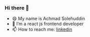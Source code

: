 ### Hi there 👋

- 😄 My name is Achmad Solehuddin 
- 🔭 I’m a react js frontend developer
- 📫 How to reach me: [linkedin](https://www.linkedin.com/in/achmad-solehuddin/)

<!--
**achso13/achso13** is a ✨ _special_ ✨ repository because its `README.md` (this file) appears on your GitHub profile.

Here are some ideas to get you started:

- 🔭 I’m currently working on ...
- 🌱 I’m currently learning ...
- 👯 I’m looking to collaborate on ...
- 🤔 I’m looking for help with ...
- 💬 Ask me about ...
- 📫 How to reach me: ...

- ⚡ Fun fact: ...
-->
